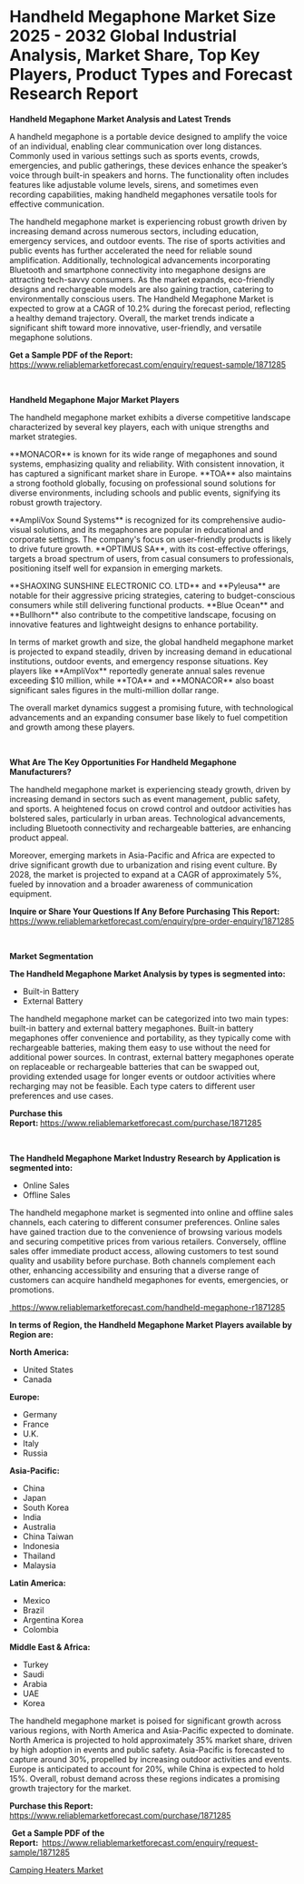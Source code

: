 <p><h1>Handheld Megaphone Market Size 2025 - 2032 Global Industrial Analysis, Market Share, Top Key Players, Product Types and Forecast Research Report</h1></p><p><strong>Handheld Megaphone Market Analysis and Latest Trends</strong></p>
<p><p>A handheld megaphone is a portable device designed to amplify the voice of an individual, enabling clear communication over long distances. Commonly used in various settings such as sports events, crowds, emergencies, and public gatherings, these devices enhance the speaker’s voice through built-in speakers and horns. The functionality often includes features like adjustable volume levels, sirens, and sometimes even recording capabilities, making handheld megaphones versatile tools for effective communication.</p><p>The handheld megaphone market is experiencing robust growth driven by increasing demand across numerous sectors, including education, emergency services, and outdoor events. The rise of sports activities and public events has further accelerated the need for reliable sound amplification. Additionally, technological advancements incorporating Bluetooth and smartphone connectivity into megaphone designs are attracting tech-savvy consumers. As the market expands, eco-friendly designs and rechargeable models are also gaining traction, catering to environmentally conscious users. The Handheld Megaphone Market is expected to grow at a CAGR of 10.2% during the forecast period, reflecting a healthy demand trajectory. Overall, the market trends indicate a significant shift toward more innovative, user-friendly, and versatile megaphone solutions.</p></p>
<p><strong>Get a Sample PDF of the Report:&nbsp;</strong> <a href="https://www.reliablemarketforecast.com/enquiry/request-sample/1871285?utm_campaign=2630&utm_medium=2&utm_source=Github&utm_content=ia&utm_term=23022025&utm_id=handheld-megaphone">https://www.reliablemarketforecast.com/enquiry/request-sample/1871285</a></p>
<p>&nbsp;</p>
<p><strong>Handheld Megaphone Major Market Players</strong></p>
<p><p>The handheld megaphone market exhibits a diverse competitive landscape characterized by several key players, each with unique strengths and market strategies. </p><p>**MONACOR** is known for its wide range of megaphones and sound systems, emphasizing quality and reliability. With consistent innovation, it has captured a significant market share in Europe. **TOA** also maintains a strong foothold globally, focusing on professional sound solutions for diverse environments, including schools and public events, signifying its robust growth trajectory.</p><p>**AmpliVox Sound Systems** is recognized for its comprehensive audio-visual solutions, and its megaphones are popular in educational and corporate settings. The company's focus on user-friendly products is likely to drive future growth. **OPTIMUS SA**, with its cost-effective offerings, targets a broad spectrum of users, from casual consumers to professionals, positioning itself well for expansion in emerging markets.</p><p>**SHAOXING SUNSHINE ELECTRONIC CO. LTD** and **Pyleusa** are notable for their aggressive pricing strategies, catering to budget-conscious consumers while still delivering functional products. **Blue Ocean** and **Bullhorn** also contribute to the competitive landscape, focusing on innovative features and lightweight designs to enhance portability.</p><p>In terms of market growth and size, the global handheld megaphone market is projected to expand steadily, driven by increasing demand in educational institutions, outdoor events, and emergency response situations. Key players like **AmpliVox** reportedly generate annual sales revenue exceeding $10 million, while **TOA** and **MONACOR** also boast significant sales figures in the multi-million dollar range.</p><p>The overall market dynamics suggest a promising future, with technological advancements and an expanding consumer base likely to fuel competition and growth among these players.</p></p>
<p>&nbsp;</p>
<p><strong>What Are The Key Opportunities For Handheld Megaphone Manufacturers?</strong></p>
<p><p>The handheld megaphone market is experiencing steady growth, driven by increasing demand in sectors such as event management, public safety, and sports. A heightened focus on crowd control and outdoor activities has bolstered sales, particularly in urban areas. Technological advancements, including Bluetooth connectivity and rechargeable batteries, are enhancing product appeal. </p><p>Moreover, emerging markets in Asia-Pacific and Africa are expected to drive significant growth due to urbanization and rising event culture. By 2028, the market is projected to expand at a CAGR of approximately 5%, fueled by innovation and a broader awareness of communication equipment.</p></p>
<p><strong>Inquire or Share Your Questions If Any Before Purchasing This Report:</strong> <a href="https://www.reliablemarketforecast.com/enquiry/pre-order-enquiry/1871285?utm_campaign=2630&utm_medium=2&utm_source=Github&utm_content=ia&utm_term=23022025&utm_id=handheld-megaphone">https://www.reliablemarketforecast.com/enquiry/pre-order-enquiry/1871285</a></p>
<p>&nbsp;</p>
<p><strong>Market Segmentation</strong></p>
<p><strong>The Handheld Megaphone Market Analysis by types is segmented into:</strong></p>
<p><ul><li>Built-in Battery</li><li>External Battery</li></ul></p>
<p><p>The handheld megaphone market can be categorized into two main types: built-in battery and external battery megaphones. Built-in battery megaphones offer convenience and portability, as they typically come with rechargeable batteries, making them easy to use without the need for additional power sources. In contrast, external battery megaphones operate on replaceable or rechargeable batteries that can be swapped out, providing extended usage for longer events or outdoor activities where recharging may not be feasible. Each type caters to different user preferences and use cases.</p></p>
<p><strong>Purchase this Report:&nbsp;</strong><a href="https://www.reliablemarketforecast.com/purchase/1871285?utm_campaign=2630&utm_medium=2&utm_source=Github&utm_content=ia&utm_term=23022025&utm_id=handheld-megaphone">https://www.reliablemarketforecast.com/purchase/1871285</a></p>
<p>&nbsp;</p>
<p><strong>The Handheld Megaphone Market Industry Research by Application is segmented into:</strong></p>
<p><ul><li>Online Sales</li><li>Offline Sales</li></ul></p>
<p><p>The handheld megaphone market is segmented into online and offline sales channels, each catering to different consumer preferences. Online sales have gained traction due to the convenience of browsing various models and securing competitive prices from various retailers. Conversely, offline sales offer immediate product access, allowing customers to test sound quality and usability before purchase. Both channels complement each other, enhancing accessibility and ensuring that a diverse range of customers can acquire handheld megaphones for events, emergencies, or promotions.</p></p>
<p><a href="https://www.reliablemarketforecast.com/handheld-megaphone-r1871285?utm_campaign=2630&utm_medium=2&utm_source=Github&utm_content=ia&utm_term=23022025&utm_id=handheld-megaphone">&nbsp;https://www.reliablemarketforecast.com/handheld-megaphone-r1871285</a></p>
<p><strong>In terms of Region, the Handheld Megaphone Market Players available by Region are:</strong></p>
<p>
    <p> <strong> North America: </strong>
        <ul>
            <li>United States</li>
            <li>Canada</li>
        </ul>
        </p> 
    <p> <strong> Europe: </strong>
        <ul>
            <li>Germany</li>
            <li>France</li>
            <li>U.K.</li>
            <li>Italy</li>
            <li>Russia</li>
        </ul>
        </p> 
    <p> <strong> Asia-Pacific: </strong>
        <ul>
            <li>China</li>
            <li>Japan</li>
            <li>South Korea</li>
            <li>India</li>
            <li>Australia</li>
            <li>China Taiwan</li>
            <li>Indonesia</li>
            <li>Thailand</li>
            <li>Malaysia</li>
        </ul>
        </p> 
    <p> <strong> Latin America: </strong>
        <ul>
            <li>Mexico</li>
            <li>Brazil</li>
            <li>Argentina Korea</li>
            <li>Colombia</li>
        </ul>
        </p> 
    <p> <strong> Middle East & Africa: </strong>
        <ul>
            <li>Turkey</li>
            <li>Saudi</li>
            <li>Arabia</li>
            <li>UAE</li>
            <li>Korea</li>
        </ul>
    </p>
    </p>
<p><p>The handheld megaphone market is poised for significant growth across various regions, with North America and Asia-Pacific expected to dominate. North America is projected to hold approximately 35% market share, driven by high adoption in events and public safety. Asia-Pacific is forecasted to capture around 30%, propelled by increasing outdoor activities and events. Europe is anticipated to account for 20%, while China is expected to hold 15%. Overall, robust demand across these regions indicates a promising growth trajectory for the market.</p></p>
<p><strong>Purchase this Report: </strong><a href="https://www.reliablemarketforecast.com/purchase/1871285?utm_campaign=2630&utm_medium=2&utm_source=Github&utm_content=ia&utm_term=23022025&utm_id=handheld-megaphone">https://www.reliablemarketforecast.com/purchase/1871285</a></p>
<p>&nbsp;<strong>Get a Sample PDF of the Report:&nbsp;&nbsp;</strong><a href="https://www.reliablemarketforecast.com/enquiry/request-sample/1871285?utm_campaign=2630&utm_medium=2&utm_source=Github&utm_content=ia&utm_term=23022025&utm_id=handheld-megaphone">https://www.reliablemarketforecast.com/enquiry/request-sample/1871285</a></p>
<p><strong></strong></p>
<p><p><a href="https://github.com/ajatawlasta/Market-Research-Report-List-1/blob/main/camping-heaters-market.md?utm_campaign=2630&utm_medium=2&utm_source=Github&utm_content=ia&utm_term=23022025&utm_id=handheld-megaphone">Camping Heaters Market</a></p></p>